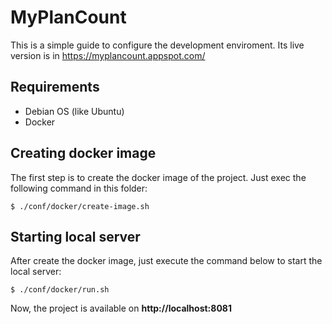 # MyPlanCount

This is a simple guide to configure the development enviroment. Its live version is in https://myplancount.appspot.com/

## Requirements

 * Debian OS (like Ubuntu)
 * Docker

## Creating docker image

The first step is to create the docker image of the project. Just exec the following command in this folder:

    $ ./conf/docker/create-image.sh

## Starting local server

After create the docker image, just execute the command below to start the local server:

    $ ./conf/docker/run.sh

Now, the project is available on **http://localhost:8081**
